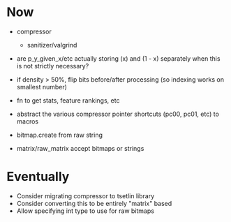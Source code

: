 # Now

- compressor
    - sanitizer/valgrind

- are p_y_given_x/etc actually storing (x) and (1 - x) separately when this
  is not strictly necessary?
- if density > 50%, flip bits before/after processing (so indexing works on
  smallest number)
- fn to get stats, feature rankings, etc
- abstract the various compressor pointer shortcuts (pc00, pc01, etc) to macros
- bitmap.create from raw string
- matrix/raw_matrix accept bitmaps or strings

# Eventually

- Consider migrating compressor to tsetlin library
- Consider converting this to be entirely "matrix" based
- Allow specifying int type to use for raw bitmaps
